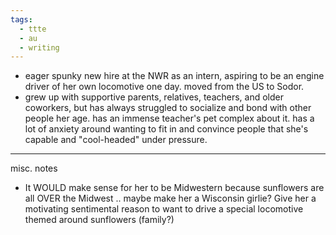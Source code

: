 ```yaml
---
tags:
  - ttte
  - au
  - writing
---
```

- eager spunky new hire at the NWR as an intern, aspiring to be an engine driver of her own locomotive one day. moved from the US to Sodor.
- grew up with supportive parents, relatives, teachers, and older coworkers, but has always struggled to socialize and bond with other people her age. has an immense teacher's pet complex about it. has a lot of anxiety around wanting to fit in and convince people that she's capable and "cool-headed" under pressure.

---
misc. notes
- It WOULD make sense for her to be Midwestern because sunflowers are all OVER the Midwest .. maybe make her a Wisconsin girlie? Give her a motivating sentimental reason to want to drive a special locomotive themed around sunflowers (family?)